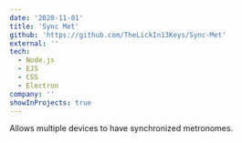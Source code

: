 ```yaml
---
date: '2020-11-01'
title: 'Sync Met'
github: 'https://github.com/TheLickIn13Keys/Sync-Met'
external: ''
tech:
  - Node.js
  - EJS
  - CSS
  - Electron
company: ''
showInProjects: true
---
```


Allows multiple devices to have synchronized metronomes.
